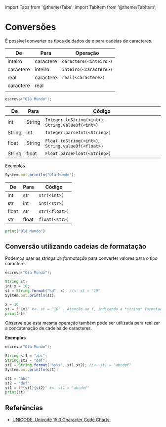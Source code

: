 import Tabs from '@theme/Tabs';
import TabItem from '@theme/TabItem';

# Conversões

É possível converter os tipos de dados de e para cadeias de caracteres.

<Tabs groupId='language'>
  <TabItem value="pseudocodigo" label="Pseudocódigo" default>

  |De|Para|Operação| 
  |--|----|--------|
  |inteiro|caractere|`caractere(<inteiro>)`|
  |caractere|inteiro|`inteiro(<caractere>)`|
  |real|caractere|`real(<caractere>)`|
  |caractere|real||`caractere(<real>)`|
  ||||

  ```c
  escreva("Olá Mundo");
  ```

  </TabItem>
  <TabItem value="java" label="Java">

  |De|Para|Código| 
  |--|----|--------|
  |int|String|`Integer.toString(<int>)`, `String.valueOf(<int>)`|
  |String|int|`Integer.parseInt(<String>)`|
  |float|String|`Float.toString(<int>)`, `String.valueOf(<float>)`|
  |String|float|`Float.parseFloat(<String>)`|

  Exemplos  



  ```javascript
  System.out.println("Olá Mundo");
  ```

  </TabItem>
  <TabItem value="python" label="Python">

  |De|Para|Código| 
  |--|----|--------|
  |int|str|`str(<int>)`|
  |str|int|`int(<str>)`|
  |float|str|`str(<float>)`|
  |str|float|`float(<str>)`|

  ```python
  print("Olá Mundo")
  ```

  </TabItem>
</Tabs>

## Conversão utilizando cadeias de formatação

Podemos usar as *strings de formatação* para converter valores para o tipo caractere.

<Tabs groupId='language'>
  <TabItem value="pseudocodigo" label="Pseudocódigo" default>

  ```c
  escreva("Olá Mundo");
  ```

  </TabItem>
  <TabItem value="java" label="Java">

  ```javascript
  String st; 
  int x = 10;
  st = String.format("%d", x); //<- st = "10"
  System.out.println(st);
  ```

  </TabItem>
  <TabItem value="python" label="Python">

  ```python
  x = 10
  st = f"{x}" #<- st = "10" . Atenção ao f, indicando a *string* formatada.
  print(st)
  ```

  </TabItem>
</Tabs>

Observe que esta mesma operação também pode ser utilizada para realizar a concatenação de cadeias de caracteres.

**Exemplos**  

<Tabs groupId='language'>
  <TabItem value="pseudocodigo" label="Pseudocódigo" default>

  ```c
  escreva("Olá Mundo");
  ```

  </TabItem>
  <TabItem value="java" label="Java">

  ```javascript
  String st1 = "abc"; 
  String st2 = "def"; 
  st1 = String.format("%s%s", st1,st2); //<- st1 = "abcdef"
  System.out.println(st1);
  ```

  </TabItem>
  <TabItem value="python" label="Python">

  ```python
  st1 = "abc"
  st2 = "def"
  st1 = f"{st1}{st2}" #<- st1 = "abcdef"
  print(st)
  ```

  </TabItem>
</Tabs>

## Referências

- [UNICODE. Unicode 15.0 Character Code Charts.](https://unicode.org/charts/)